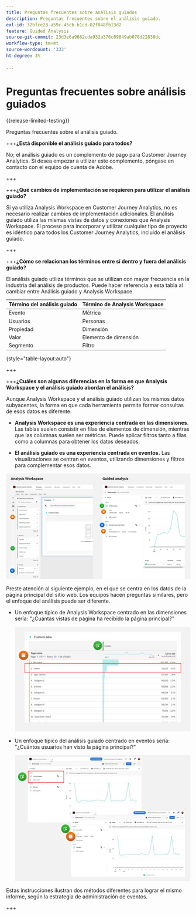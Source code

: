 ```yaml
---
title: Preguntas frecuentes sobre análisis guiados
description: Preguntas frecuentes sobre el análisis guiado.
exl-id: 32bfce23-a59c-45cb-b1cd-82f048fb13d2
feature: Guided Analysis
source-git-commit: 23d3e6a9662cda932a376c09849ab078d22830dc
workflow-type: tm+mt
source-wordcount: '333'
ht-degree: 3%

---
```


# Preguntas frecuentes sobre análisis guiados

{{release-limited-testing}}

Preguntas frecuentes sobre el análisis guiado.

+++**¿Está disponible el análisis guiado para todos?**

No; el análisis guiado es un complemento de pago para Customer Journey Analytics. Si desea empezar a utilizar este complemento, póngase en contacto con el equipo de cuenta de Adobe.

+++

+++**¿Qué cambios de implementación se requieren para utilizar el análisis guiado?**

Si ya utiliza Analysis Workspace en Customer Journey Analytics, no es necesario realizar cambios de implementación adicionales. El análisis guiado utiliza las mismas vistas de datos y conexiones que Analysis Workspace. El proceso para incorporar y utilizar cualquier tipo de proyecto es idéntico para todos los Customer Journey Analytics, incluido el análisis guiado.

+++

+++**¿Cómo se relacionan los términos entre sí dentro y fuera del análisis guiado?**

El análisis guiado utiliza términos que se utilizan con mayor frecuencia en la industria del análisis de productos. Puede hacer referencia a esta tabla al cambiar entre Análisis guiado y Analysis Workspace.

| Término del análisis guiado | Término de Analysis Workspace |
| --- | --- |
| Evento | Métrica |
| Usuarios | Personas |
| Propiedad | Dimensión |
| Valor | Elemento de dimensión |
| Segmento | Filtro |

{style="table-layout:auto"}

+++

+++**¿Cuáles son algunas diferencias en la forma en que Analysis Workspace y el análisis guiado abordan el análisis?**

Aunque Analysis Workspace y el análisis guiado utilizan los mismos datos subyacentes, la forma en que cada herramienta permite formar consultas de esos datos es diferente.

* **Analysis Workspace es una experiencia centrada en las dimensiones.** Las tablas suelen consistir en filas de elementos de dimensión, mientras que las columnas suelen ser métricas. Puede aplicar filtros tanto a filas como a columnas para obtener los datos deseados.

* **El análisis guiado es una experiencia centrada en eventos.** Las visualizaciones se centran en eventos, utilizando dimensiones y filtros para complementar esos datos.

![Estructura](assets/structure.png)

Preste atención al siguiente ejemplo, en el que se centra en los datos de la página principal del sitio web. Los equipos hacen preguntas similares, pero el enfoque del análisis puede ser diferente.

* Un enfoque típico de Analysis Workspace centrado en las dimensiones sería: &quot;¿Cuántas vistas de página ha recibido la página principal?&quot;

  ![centrado en Dimension](assets/dimension-centered.png)

* Un enfoque típico del análisis guiado centrado en eventos sería: &quot;¿Cuántos usuarios han visto la página principal?&quot;

  ![Centrado en evento](assets/event-centered.png)

Estas instrucciones ilustran dos métodos diferentes para lograr el mismo informe, según la estrategia de administración de eventos.

+++
